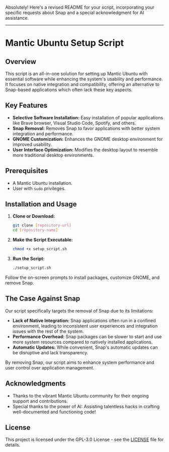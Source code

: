 Absolutely! Here's a revised README for your script, incorporating your specific requests about Snap and a special acknowledgment for AI assistance.

---

# Mantic Ubuntu Setup Script

## Overview
This script is an all-in-one solution for setting up Mantic Ubuntu with essential software while enhancing the system's usability and performance. It focuses on native integration and compatibility, offering an alternative to Snap-based applications which often lack these key aspects.

## Key Features
- **Selective Software Installation:** Easy installation of popular applications like Brave browser, Visual Studio Code, Spotify, and others.
- **Snap Removal:** Removes Snap to favor applications with better system integration and performance.
- **GNOME Customization:** Enhances the GNOME desktop environment for improved usability.
- **User Interface Optimization:** Modifies the desktop layout to resemble more traditional desktop environments.

## Prerequisites
- A Mantic Ubuntu installation.
- User with `sudo` privileges.

## Installation and Usage
1. **Clone or Download:**
   ```bash
   git clone [repository-url]
   cd [repository-name]
   ```
2. **Make the Script Executable:**
   ```bash
   chmod +x setup_script.sh
   ```
3. **Run the Script:**
   ```bash
   ./setup_script.sh
   ```

Follow the on-screen prompts to install packages, customize GNOME, and remove Snap.

## The Case Against Snap
Our script specifically targets the removal of Snap due to its limitations:
- **Lack of Native Integration:** Snap applications often run in a confined environment, leading to inconsistent user experiences and integration issues with the rest of the system.
- **Performance Overhead:** Snap packages can be slower to start and use more system resources compared to natively installed applications.
- **Automatic Updates:** While convenient, Snap's automatic updates can be disruptive and lack transparency.

By removing Snap, our script aims to enhance system performance and user control over application management.

## Acknowledgments
- Thanks to the vibrant Mantic Ubuntu community for their ongoing support and contributions.
- Special thanks to the power of AI: Assisting talentless hacks in crafting well-documented and functioning code!

## License
This project is licensed under the GPL-3.0 License - see the [LICENSE](LICENSE) file for details.
